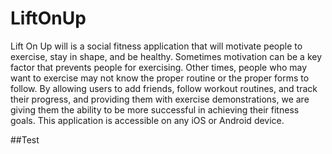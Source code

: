 # LiftOnUp

Lift On Up will is a social fitness application that will motivate people to exercise,  stay in shape, and be healthy.  Sometimes motivation can be a key factor that prevents people for exercising. Other times, people who may want to exercise may not know the proper routine or the proper forms to follow. By allowing users to add friends, follow workout routines, and track their progress, and providing them with exercise demonstrations, we are giving them the ability to be more successful in achieving their fitness goals. This application is accessible on any iOS or Android device.

##Test

